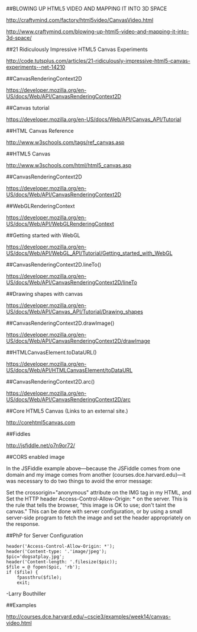 ##BLOWING UP HTML5 VIDEO AND MAPPING IT INTO 3D SPACE

http://craftymind.com/factory/html5video/CanvasVideo.html

http://www.craftymind.com/blowing-up-html5-video-and-mapping-it-into-3d-space/

##21 Ridiculously Impressive HTML5 Canvas Experiments

http://code.tutsplus.com/articles/21-ridiculously-impressive-html5-canvas-experiments--net-14210

##CanvasRenderingContext2D

https://developer.mozilla.org/en-US/docs/Web/API/CanvasRenderingContext2D

##Canvas tutorial

https://developer.mozilla.org/en-US/docs/Web/API/Canvas_API/Tutorial

##HTML Canvas Reference

http://www.w3schools.com/tags/ref_canvas.asp

##HTML5 Canvas

http://www.w3schools.com/html/html5_canvas.asp

##CanvasRenderingContext2D

https://developer.mozilla.org/en-US/docs/Web/API/CanvasRenderingContext2D

##WebGLRenderingContext

https://developer.mozilla.org/en-US/docs/Web/API/WebGLRenderingContext

##Getting started with WebGL

https://developer.mozilla.org/en-US/docs/Web/API/WebGL_API/Tutorial/Getting_started_with_WebGL

##CanvasRenderingContext2D.lineTo()

https://developer.mozilla.org/en-US/docs/Web/API/CanvasRenderingContext2D/lineTo

##Drawing shapes with canvas

https://developer.mozilla.org/en-US/docs/Web/API/Canvas_API/Tutorial/Drawing_shapes

##CanvasRenderingContext2D.drawImage()

https://developer.mozilla.org/en-US/docs/Web/API/CanvasRenderingContext2D/drawImage

##HTMLCanvasElement.toDataURL()

https://developer.mozilla.org/en-US/docs/Web/API/HTMLCanvasElement/toDataURL

##CanvasRenderingContext2D.arc()

https://developer.mozilla.org/en-US/docs/Web/API/CanvasRenderingContext2D/arc

##Core HTML5 Canvas (Links to an external site.)

http://corehtml5canvas.com

##Fiddles

http://jsfiddle.net/o7n9or72/



##CORS enabled image

In the JSFiddle example above—because the JSFiddle comes from one domain and my image comes from another (courses.dce.harvard.edu)—it was necessary to do two things to avoid the error message:

Set the crossorigin="anonymous" attribute on the IMG tag in my HTML, and
Set the HTTP header Access-Control-Allow-Origin: * on the server. This is the rule that tells the browser, "this image is OK to use; don't taint the canvas." This can be done with server configuration, or by using a small server-side program to fetch the image and set the header appropriately on the response.

##PhP for Server Configuration

    header('Access-Control-Allow-Origin: *');  
    header('Content-type: '.'image/jpeg');
    $pic='dogsatplay.jpg';
    header('Content-length: '.filesize($pic));
    $file = @ fopen($pic, 'rb');
    if ($file) {
        fpassthru($file);
        exit;

-Larry Bouthiller

##Examples

http://courses.dce.harvard.edu/~cscie3/examples/week14/canvas-video.html










